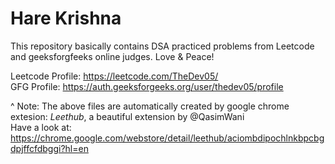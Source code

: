 # Hare Krishna
This repository basically contains DSA practiced problems from Leetcode and geeksforgfeeks online judges.
Love & Peace!

Leetcode Profile: https://leetcode.com/TheDev05/
<br>
GFG Profile: https://auth.geeksforgeeks.org/user/thedev05/profile

^ Note: The above files are automatically created by google chrome extesion: *Leethub*, a beautiful extension by @QasimWani
<br>
Have a look at: https://chrome.google.com/webstore/detail/leethub/aciombdipochlnkbpcbgdpjffcfdbggi?hl=en

